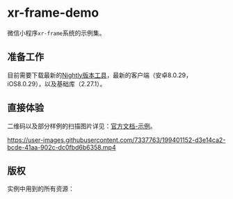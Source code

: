 # xr-frame-demo

微信小程序`xr-frame`系统的示例集。

## 准备工作

目前需要下载最新的[Nightly版本工具](https://developers.weixin.qq.com/miniprogram/dev/devtools/nightly.html)，最新的客户端（安卓8.0.29，iOS8.0.29），以及基础库（2.27.1）。

## 直接体验

二维码以及部分样例的扫描图片详见：[官方文档-示例](https://developers.weixin.qq.com/miniprogram/dev/component/xr-frame/overview/index#示例)。

https://user-images.githubusercontent.com/7337763/199401152-d3e14ca2-bcde-41aa-902c-dc0fbd6b6358.mp4


## 版权

实例中用到的所有资源：



